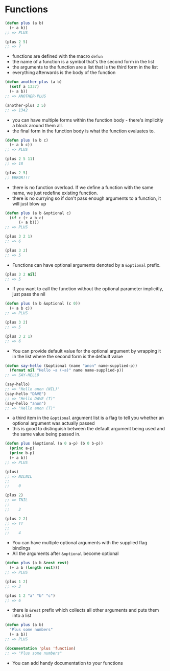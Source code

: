 # Functions

```commonlisp
(defun plus (a b)
  (+ a b))
;; => PLUS

(plus 2 5)
;; => 7
```

- functions are defined with the macro `defun`
- the name of a function is a symbol that's the second form in the list
- the arguments to the function are a list that is the third form in the list
- everything afterwards is the body of the function

```commonlisp
(defun another-plus (a b)
  (setf a 1337)
  (+ a b))
;; => ANOTHER-PLUS

(another-plus 2 5)
;; => 1342
```

- you can have multiple forms within the function body - there's implicitly a block around them all.
- the final form in the function body is what the function evaluates to.


```commonlisp
(defun plus (a b c)
  (+ a b c))
;; => PLUS

(plus 2 5 11)
;; => 18

(plus 2 5)
;; ERROR!!!
```

- there is no function overload. If we define a function with the same name, we just redefine existing function.
- there is no currying so if don't pass enough arguments to a function, it will just blow up

```commonlisp
(defun plus (a b &optional c)
  (if c (+ a b c)
      (+ a b)))
;; => PLUS

(plus 3 2 1)
;; => 6

(plus 3 2)
;; => 5
```
- Functions can have optional arguments denoted by a `&optional` prefix.  

```commonlisp
(plus 3 2 nil)
;; => 5
```

- If you want to call the function without the optional parameter implicitly, just pass the nil

```commonlisp
(defun plus (a b &optional (c 0))
  (+ a b c))
;; => PLUS

(plus 3 2)
;; => 5

(plus 3 2 1)
;; => 6
```

- You can provide default value for the optional argument by wrapping it in the list where the second form is the default value


```commonlisp
(defun say-hello (&optional (name "anon" name-supplied-p))
  (format nil "Hello ~a (~a)" name name-supplied-p))
;; => SAY-HELLO

(say-hello)
;; => "Hello anon (NIL)"
(say-hello "DAVE")
;; => "Hello DAVE (T)"
(say-hello "anon")
;; => "Hello anon (T)"
```

- a third item in the `&optional` argument list is a flag to tell you whether an optional argument was actually passed
- this is good to distinguish between the default argument being used and the same value being passed in.

```commonlisp
(defun plus (&optional (a 0 a-p) (b 0 b-p))
  (princ a-p)
  (princ b-p)
  (+ a b))
;; => PLUS

(plus)
;; => NILNIL
;;
;;    0

(plus 2)
;; => TNIL
;;
;;    2

(plus 2 2)
;; => TT
;;
;;    4
```

- You can have multiple optional arguments with the supplied flag bindings
- All the arguments after `&optional` become optional

```commonlisp
(defun plus (a b &rest rest)
  (+ a b (length rest)))
;; => PLUS

(plus 1 2)
;; => 3

(plus 1 2 "a" "b" "c")
;; => 6
```
- there is `&rest` prefix which collects all other arguments and puts them into a list 


```commonlisp
(defun plus (a b)
  "Plus some numbers"
  (+ a b))
;; => PLUS

(documentation 'plus 'function)
;; => "Plus some numbers"
```

- You can add handy documentation to your functions
